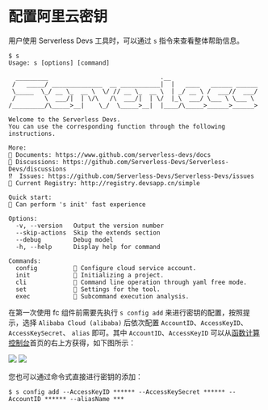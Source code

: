 # 配置阿里云密钥

用户使用 Serverless Devs 工具时，可以通过 ```s``` 指令来查看整体帮助信息。

```shell
$ s
Usage: s [options] [command]

  _________                               .__
 /   _____/ ______________  __ ___________|  |   ____   ______ ______
 \_____  \_/ __ \_  __ \  \/ // __ \_  __ \  | _/ __ \ /  ___//  ___/
 /        \  ___/|  | \/\   /\  ___/|  | \/  |_\  ___/ \___ \ \___ \
/_________/\_____>__|    \_/  \_____>__|  |____/\_____>______>______>

Welcome to the Serverless Devs.
You can use the corresponding function through the following instructions.

More: 
📘 Documents: https://www.github.com/serverless-devs/docs
🙌 Discussions: https://github.com/Serverless-Devs/Serverless-Devs/discussions
⁉️  Issues: https://github.com/Serverless-Devs/Serverless-Devs/issues
👀 Current Registry: http://registry.devsapp.cn/simple

Quick start: 
🍻 Can perform 's init' fast experience

Options:
  -v, --version   Output the version number
  --skip-actions  Skip the extends section
  --debug         Debug model
  -h, --help      Display help for command

Commands:
  config          👤 Configure cloud service account.
  init            💞 Initializing a project.
  cli             🐚 Command line operation through yaml free mode.
  set             🔧 Settings for the tool.
  exec            🚀 Subcommand execution analysis.
```

在第一次使用 fc 组件前需要先执行 ```s config add``` 来进行密钥的配置，按照提示，选择 ```Alibaba Cloud (alibaba)``` 后依次配置 `AccountID`、`AccessKeyID`、`AccessKeySecret`、 `alias` 即可。其中 `AccountID`、`AccessKeyID` 可以从[函数计算控制台](https://fc.console.aliyun.com)首页的右上方获得，如下图所示：

![](https://img.alicdn.com/tfs/TB13J02wp67gK0jSZPfXXahhFXa-2424-1380.png)
![](https://img.alicdn.com/tfs/TB1cYuGwuH2gK0jSZJnXXaT1FXa-2424-1380.png)

您也可以通过命令式直接进行密钥的添加：

```shell
$ s config add --AccessKeyID ****** --AccessKeySecret ****** --AccountID ****** --aliasName ***
```